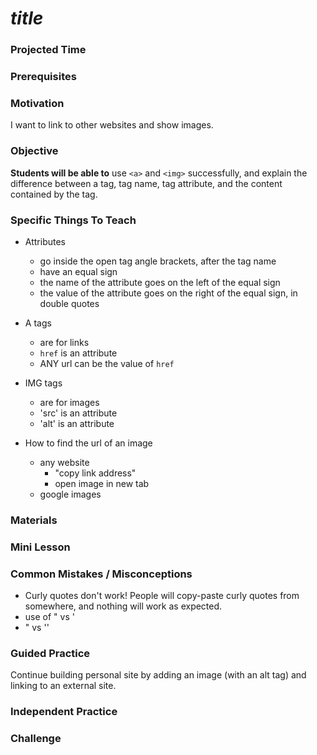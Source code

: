 # ___title___

### Projected Time

### Prerequisites

### Motivation
I want to link to other websites and show images.

### Objective
**Students will be able to** use `<a>` and `<img>` successfully, and explain the difference between a tag, tag name, tag attribute, and the content contained by the tag.

### Specific Things To Teach
- Attributes
  - go inside the open tag angle brackets, after the tag name
  - have an equal sign
  - the name of the attribute goes on the left of the equal sign
  - the value of the attribute goes on the right of the equal sign, in double quotes

- A tags
  - are for links
  - `href` is an attribute
  - ANY url can be the value of `href`

- IMG tags
  - are for images
  - 'src' is an attribute
  - 'alt' is an attribute  

- How to find the url of an image
  - any website
    - "copy link address"
    - open image in new tab
  - google images

### Materials


### Mini Lesson


### Common Mistakes / Misconceptions
- Curly quotes don't work! People will copy-paste curly quotes from somewhere, and nothing will work as expected.
- use of " vs '
- " vs ''

### Guided Practice
Continue building personal site by adding an image (with an alt tag) and linking to an external site.

### Independent Practice


### Challenge
